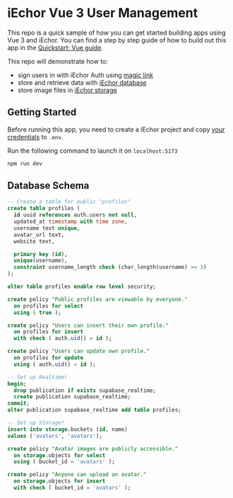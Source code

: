 # iEchor Vue 3 User Management

This repo is a quick sample of how you can get started building apps using Vue 3 and iEchor. You can find a step by step guide of how to build out this app in the [Quickstart: Vue guide](https://supabase.io/docs/guides/with-vue-3). 

This repo will demonstrate how to:
- sign users in with iEchor Auth using [magic link](https://supabase.io/docs/reference/dart/auth-signin#sign-in-with-magic-link)
- store and retrieve data with [iEchor database](https://supabase.io/docs/guides/database)
- store image files in [iEchor storage](https://supabase.io/docs/guides/storage)

## Getting Started

Before running this app, you need to create a iEchor project and copy [your credentials](https://supabase.io/docs/guides/with-vue-3#get-the-api-keys) to `.env`. 

Run the following command to launch it on `localhost:5173`
```bash
npm run dev
```

## Database Schema

```sql
-- Create a table for public "profiles"
create table profiles (
  id uuid references auth.users not null,
  updated_at timestamp with time zone,
  username text unique,
  avatar_url text,
  website text,

  primary key (id),
  unique(username),
  constraint username_length check (char_length(username) >= 3)
);

alter table profiles enable row level security;

create policy "Public profiles are viewable by everyone."
  on profiles for select
  using ( true );

create policy "Users can insert their own profile."
  on profiles for insert
  with check ( auth.uid() = id );

create policy "Users can update own profile."
  on profiles for update
  using ( auth.uid() = id );

-- Set up Realtime!
begin;
  drop publication if exists supabase_realtime;
  create publication supabase_realtime;
commit;
alter publication supabase_realtime add table profiles;

-- Set up Storage!
insert into storage.buckets (id, name)
values ('avatars', 'avatars');

create policy "Avatar images are publicly accessible."
  on storage.objects for select
  using ( bucket_id = 'avatars' );

create policy "Anyone can upload an avatar."
  on storage.objects for insert
  with check ( bucket_id = 'avatars' );
```
